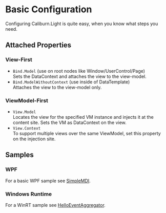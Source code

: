 # Basic Configuration

Configuring Caliburn.Light is quite easy, when you know what steps you need.


## Attached Properties

### View-First
- `Bind.Model` (use on root nodes like Window/UserControl/Page)  
  Sets the DataContext and attaches the view to the view-model.
- `Bind.ModelWithoutContext` (use inside of DataTemplate)  
  Attaches the view to the view-model only.

### ViewModel-First
- `View.Model`  
  Locates the view for the specified VM instance and injects it at the content site.
  Sets the VM as DataContext on the view.
- `View.Context`  
  To support multiple views over the same ViewModel, set this property on the injection site.

## Samples

### WPF

For a basic WPF sample see [SimpleMDI](../samples/Demo.SimpleMDI).

### Windows Runtime

For a WinRT sample see [HelloEventAggregator](../samples/Demo.HelloEventAggregator).
